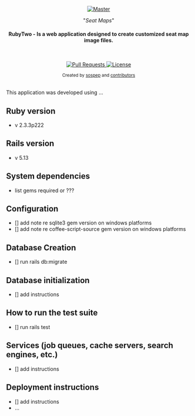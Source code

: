 <!-- README
======
--> 

<p align="center">
  <a href="https://github.com/sospep/rubyTwo">
    <img src="https://github.com/sospep/rubyOne/blob/master/static/img/seatmap1.svg" alt="Master">
  </a>
</p>

<p align="center">"<i>Seat Maps</i>"</p>

<h4 align="center"> RubyTwo - Is a web application designed to create customized seat map image files. </h4>

<br>

<p align="center">
  <a href="https://github.com/sospep/rubyTwo/pulls">
    <img src="https://img.shields.io/badge/PRs-welcome-brightgreen.svg?longCache=true" alt="Pull Requests">
  </a>
  <a href="http://www.gnu.org/licenses/">
    <img src="https://img.shields.io/badge/License-GNU-blue.svg?longCache=true" alt="License">
  </a>
</p>

<div align="center">
  <sub>Created by
  <a href="https://twitter.com/sospepTime">sospep</a> and
  <a href="https://github.com/sospep/rubyTwo/graphs/contributors">contributors</a>
</div>

<br>

This application was developed using ...

Ruby version
------------
* v 2.3.3p222

Rails version 
-------------
* v 5.13

System dependencies
-------------------
* list gems required or ???

Configuration
-------------
* [] add note re sqlite3 gem version on windows platforms
* [] add note re coffee-script-source gem version on windows platforms

Database Creation
-----------------
* [] run rails db:migrate

Database initialization
-----------------------
* [] add instructions 

How to run the test suite
-------------------------
* [] run rails test

Services (job queues, cache servers, search engines, etc.)
----------------------------------------------------------
* [] add instructions 

Deployment instructions
------------
* [] add instructions 
* ...

